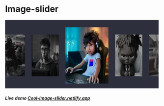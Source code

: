 # Image-slider


<img src="image/image.png" width="500">

##### Live demo  <a href="">Cool-Image-slider.netlify.app</a>